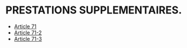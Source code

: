 # PRESTATIONS SUPPLEMENTAIRES.

- [Article 71](article-71.md)
- [Article 71-2](article-71-2.md)
- [Article 71-3](article-71-3.md)
